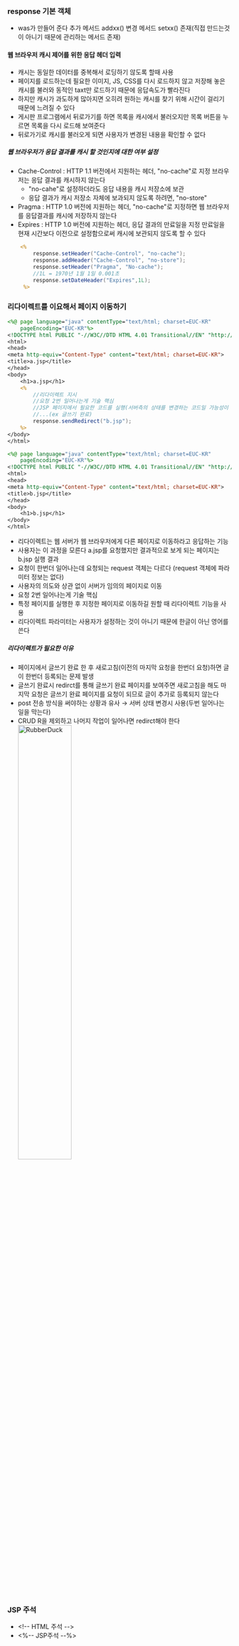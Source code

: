 ### response 기본 객체
* was가 만들어 준다 추가 메서드 addxx() 변경 메서드 setxx() 존재(직접 만드는것이 아니기 때문에 관리하는 메서드 존재)
#### 웹 브라우저 캐시 제어를 위한 응답 헤더 입력
* 캐시는 동일한 데이터를 중복해서 로딩하기 않도록 할때 사용
* 페이지를 로드하는데 필요한 이미지, JS, CSS를 다시 로드하지 않고 저장해 놓은 캐시를 불러와 동적인 taxt만 로드하기 때문에 응답속도가 빨라진다
* 하지만 캐시가 과도하게 많아지면 오히려 원하는 캐시를 찾기 위해 시간이 걸리기 때문에 느려질 수 있다
* 게시판 프로그램에서 뒤로가기를 하면 목록을 캐시에서 불러오지만 목록 버튼을 누르면 목록을 다시 로드해 보여준다
* 뒤로가기로 캐시를 불러오게 되면 사용자가 변경된 내용을 확인할 수 없다
##### 웹 브라우저가 응답 결과를 캐시 할 것인지에 대한 여부 설정
  * Cache-Control : HTTP 1.1 버전에서 지원하는 헤더, "no-cache"로 지정 브라우저는 응답 결과를 캐시하지 않는다
	* "no-cahe"로 설정하더라도 응답 내용을 캐시 저장소에 보관
	* 응답 결과가 캐시 저장소 자체에 보과되지 않도록 하려면, "no-store"
  * Pragma : HTTP 1.0 버전에 지원하는 헤더, "no-cache"로 지정하면 웹 브라우저를 응답결과를 캐시에 저장하지 않는다
  * Expires : HTTP 1.0 버전에 지원하는 헤더, 응답 결과의 만료일을 지정 만료일을 현재 시간보다 이전으로 설정함으로써 캐시에 보관되지 않도록 할 수 있다
```JSP
	<%
	 	response.setHeader("Cache-Control", "no-cache");
	   	response.addHeader("Cache-Control", "no-store");
	   	response.setHeader("Pragma", "No-cache");
	   	//1L = 1970년 1월 1일 0.001초
	   	response.setDateHeader("Expires",1L);
	 %>	
```
### 리다이렉트를 이요해서 페이지 이동하기
```JSP
<%@ page language="java" contentType="text/html; charset=EUC-KR"
    pageEncoding="EUC-KR"%>
<!DOCTYPE html PUBLIC "-//W3C//DTD HTML 4.01 Transitional//EN" "http://www.w3.org/TR/html4/loose.dtd">
<html>
<head>
<meta http-equiv="Content-Type" content="text/html; charset=EUC-KR">
<title>a.jsp</title>
</head>
<body>
	<h1>a.jsp</h1>
	<%
	   	//리다이렉트 지시
	   	//요청 2번 일어나는게 기술 핵심
	   	//JSP 페이지에서 필요한 코드를 실행(서버측의 상태를 변경하는 코드일 가능성이 높다)
	   	//...(ex 글쓰기 완료)
		response.sendRedirect("b.jsp");
	%>
</body>
</html>
```
```JSP
<%@ page language="java" contentType="text/html; charset=EUC-KR"
    pageEncoding="EUC-KR"%>
<!DOCTYPE html PUBLIC "-//W3C//DTD HTML 4.01 Transitional//EN" "http://www.w3.org/TR/html4/loose.dtd">
<html>
<head>
<meta http-equiv="Content-Type" content="text/html; charset=EUC-KR">
<title>b.jsp</title>
</head>
<body>
	<h1>b.jsp</h1>
</body>
</html>
```
* 리다이렉트는 웹 서버가 웹 브라우저에게 다른 페이지로 이동하라고 응답하는 기능
* 사용자는 이 과정을 모른다 a.jsp를 요청했지만 결과적으로 보게 되는 페이지는 b.jsp 실행 결과
* 요청이 한번더 일어나는데 요청되는 request 객체는 다르다 (request 객체에 파라미터 정보는 없다)
* 사용자의 의도와 상관 없이 서버가 임의의 페이지로 이동
* 요청 2번 일어나는게 기술 핵심
* 특정 페이지를 실행한 후 지정한 페이지로 이동하길 원할 때 리다이렉트 기능을 사용
* 리다이렉트 파라미터는 사용자가 설정하는 것이 아니기 때문에 한글이 아닌 영어를 쓴다
##### 리다이렉트가 필요한 이유
* 페이지에서 글쓰기 완료 한 후 새로고침(이전의 마지막 요청을 한번더 요청)하면 글이 한번더 등록되는 문제 발생
* 글쓰기 완료시 redirct를 통해 글쓰기 완료 페이지를 보여주면 새로고침을 해도 마지막 요청은 글쓰기 완료 페이지를 요청이 되므로 글이 추가로 등록되지 않는다
* post 전송 방식을 써야하는 상황과 유사  → 서버 상태 변경시 사용(두번 일어나는 일을 막는다)
* CRUD R을 제외하고 나머지 작업이 일어나면 redirct해야 한다  
<img src="https://postfiles.pstatic.net/MjAyMjA3MTVfMjEg/MDAxNjU3ODk2MDY1MTMz.0pHXaGXH861PXpcCY5QMkcCAXFwtETv7QwbPh9JQQoYg.2fetIm83TJZ62qsTLi2coL0XPYtnjJL8Nx75eRVCehsg.PNG.forget980/image.png?type=w580" width="50%" height="50%" title="px(픽셀) 크기 설정" alt="RubberDuck"></img>
### JSP 주석
* &lt;!-- HTML 주석 --&gt;
* <%-- JSP주석 --%>
